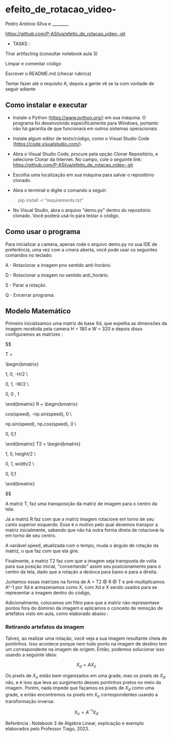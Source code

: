 # efeito_de_rotacao_video-

Pedro Antônio SIlva e ________

https://github.com/P-ASilva/efeito_de_rotacao_video-.git

- TASKS :

Tirar artifacting (consultar notebook aula 3)

Limpar e comentar código

Escrever o README.md (checar rubrica)

Tentar fazer até o requisito A, depois a gente vê se ta com vontade de seguir adiante

## Como instalar e executar

- Instale o Python (https://www.python.org/) em sua máquina. O programa foi desenvolvido especificamente para Windows, portanto não há garantia de que funcionará em outros sistemas operacionais.

- Instale algum editor de texto/código, como o Visual Studio Code (https://code.visualstudio.com/).

- Abra o Visual Studio Code, procure pela opção Clonar Repositório, e selecione Clonar da Internet. No campo, cole o seguinte link: https://github.com/P-ASilva/efeito_de_rotacao_video-.git

- Escolha uma localização em sua máquina para salvar o repositório clonado.

- Abra o terminal e digite o comando a seguir:

> pip install -r "requirements.txt"

- No Visual Studio, abra o arquivo "demo.py" dentro do repositório clonado. Você poderá usá-lo para testar o código.

## Como usar o programa

Para inicializar a camera, apenas rode o arquivo demo.py no sua IDE de preferência, uma vez com a cmera aberta, você pode usar os seguintes comandos no teclado:

A - Rotacionar a imagem pno sentido anti-horário.

D - Rotacionar a imagem no sentido anti_horário.

S - Parar a rotação.

Q - Encerrar programa.

## Modelo Matemático

Primeiro inicialisamos uma matriz de base Xd, que espelha as dimensões da imagem recebida pela camera H = 180 e W = 320 e depois disso configuramos as matrizes :

$$

T =

\begin{bmatrix}

1, 0, -H/2 \\

0, 1, -W/2 \\

0, 0 , 1

\end{bmatrix}
R =
\begin{bmatrix}

cos(speed), -np.sin(speed), 0 \\

np.sin(speed), np.cos(speed), 0 \\

0, 0,1

\end{bmatrix}
T2 =
\begin{bmatrix}

1, 0, height/2 \\

0, 1, width/2 \\

0, 0,1

\end{bmatrix}

$$

A matriz T, faz uma transposição da matriz de imagem para o centro da tela.

Já a matriz R faz com que a matriz imagem rotacione em torno de seu canto superior esquerdo. Esse é o motivo pelo qual devemos transpor a matriz inicialmente, sabendo que não há outra forma direta de rotacioná-la em torno de seu centro. 

A variável speed, atualizada com o tempo, muda o ângulo de rotação da matriz, o que faz com que ela gire.

Finalmente, a matriz T2 faz com que a imagem seja transposta de volta para sua posição inicial, "consertando" assim seu posicionamento para o centro da tela, dado que a rotação a desloca para baixo e para a direita.

Juntamos essas matrizes na forma de  A = T2 @ R @ T e pré-multiplicamos A^-1 por Xd e armazenamos como X, com Xd e X sendo usados para se representar a imagem dentro do código, 

Adicionalmente, colocamos um filtro para que a matriz não representase pontos fora do domínio da imagem e aplicamos o conceito de remoção de artefatos visto em aula, como elaborado abaixo :

### Retirando artefatos da imagem

Talvez, ao realizar uma rotação, você veja a sua imagem resultante cheia de pontinhos. Isso acontece porque nem todo ponto na imagem de destino tem um correspondente na imagem de origem. Então, podemos solucionar isso usando a seguinte ideia:

$$
X_d = A X_o
$$

Os pixels de $X_o$ estão bem organizados em uma grade, mas os pixels de $X_d$ não, e é isso que leva ao surgimento desses pontinhos pretos no meio da imagem. Porém, nada impede que façamos os pixels de $X_d$ como uma grade, e então encontremos os pixels em $X_o$ correspondentes usando a transformação inversa:

$$
X_o = A^{-1} X_d
$$

Referência : Notebook 3 de Algebra Linear, explicação e exemplo elaborados pelo Professor Tiago, 2023.